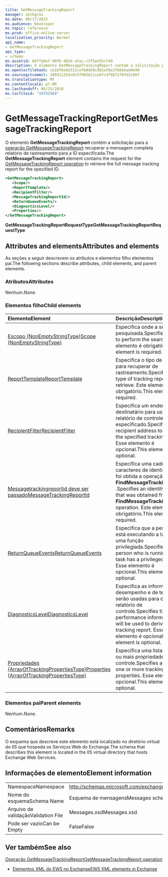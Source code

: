 ```yaml
---
title: GetMessageTrackingReport
manager: sethgros
ms.date: 09/17/2015
ms.audience: Developer
ms.topic: reference
ms.prod: office-online-server
localization_priority: Normal
api_name:
- GetMessageTrackingReport
api_type:
- schema
ms.assetid: b6ffa8ef-90f6-402d-afac-c3f5ee55cf49
description: O elemento GetMessageTrackingReport contém a solicitação para a operação GetMessageTrackingReport recuperar a mensagem completa relatório de rastreamento para a ID especificada.
ms.openlocfilehash: cb16f6e9d322cefb0d59c962af8e2f60ebae0e90
ms.sourcegitcommit: 34041125dc8c5f993b21cebfc4f8b72f0fd2cb6f
ms.translationtype: MT
ms.contentlocale: pt-BR
ms.lasthandoff: 06/25/2018
ms.locfileid: "19752564"
---
```

# <a name="getmessagetrackingreport"></a><span data-ttu-id="6b34e-103">GetMessageTrackingReport</span><span class="sxs-lookup"><span data-stu-id="6b34e-103">GetMessageTrackingReport</span></span>

<span data-ttu-id="6b34e-104">O elemento **GetMessageTrackingReport** contém a solicitação para a [operação GetMessageTrackingReport](getmessagetrackingreport-operation.md) recuperar a mensagem completa relatório de rastreamento para a ID especificada.</span><span class="sxs-lookup"><span data-stu-id="6b34e-104">The **GetMessageTrackingReport** element contains the request for the [GetMessageTrackingReport operation](getmessagetrackingreport-operation.md) to retrieve the full message tracking report for the specified ID.</span></span> 
  
```XML
<GetMessageTrackingReport>
   <Scope/>
   <ReportTemplate/>
   <RecipientFilter/>
   <MessageTrackingReportId/>
   <ReturnQueueEvents/>
   <DiagnosticsLevel/>
   <Properties/>
</GetMessageTrackingReport>
```

 <span data-ttu-id="6b34e-105">**GetMessageTrackingReportRequestType**</span><span class="sxs-lookup"><span data-stu-id="6b34e-105">**GetMessageTrackingReportRequestType**</span></span>
## <a name="attributes-and-elements"></a><span data-ttu-id="6b34e-106">Attributes and elements</span><span class="sxs-lookup"><span data-stu-id="6b34e-106">Attributes and elements</span></span>

<span data-ttu-id="6b34e-107">As seções a seguir descrevem os atributos e elementos filho elementos pai.</span><span class="sxs-lookup"><span data-stu-id="6b34e-107">The following sections describe attributes, child elements, and parent elements.</span></span>
  
### <a name="attributes"></a><span data-ttu-id="6b34e-108">Atributos</span><span class="sxs-lookup"><span data-stu-id="6b34e-108">Attributes</span></span>

<span data-ttu-id="6b34e-109">Nenhum.</span><span class="sxs-lookup"><span data-stu-id="6b34e-109">None.</span></span>
  
### <a name="child-elements"></a><span data-ttu-id="6b34e-110">Elementos filho</span><span class="sxs-lookup"><span data-stu-id="6b34e-110">Child elements</span></span>

|<span data-ttu-id="6b34e-111">**Elemento**</span><span class="sxs-lookup"><span data-stu-id="6b34e-111">**Element**</span></span>|<span data-ttu-id="6b34e-112">**Descrição**</span><span class="sxs-lookup"><span data-stu-id="6b34e-112">**Description**</span></span>|
|:-----|:-----|
|[<span data-ttu-id="6b34e-113">Escopo (NonEmptyStringType)</span><span class="sxs-lookup"><span data-stu-id="6b34e-113">Scope (NonEmptyStringType)</span></span>](scope-nonemptystringtype.md) <br/> |<span data-ttu-id="6b34e-114">Especifica onde a ser pesquisada.</span><span class="sxs-lookup"><span data-stu-id="6b34e-114">Specifies where to perform the search.</span></span> <span data-ttu-id="6b34e-115">Este elemento é obrigatório.</span><span class="sxs-lookup"><span data-stu-id="6b34e-115">This element is required.</span></span>  <br/> |
|[<span data-ttu-id="6b34e-116">ReportTemplate</span><span class="sxs-lookup"><span data-stu-id="6b34e-116">ReportTemplate</span></span>](reporttemplate.md) <br/> |<span data-ttu-id="6b34e-117">Especifica o tipo de relatório para recuperar de rastreamento.</span><span class="sxs-lookup"><span data-stu-id="6b34e-117">Specifies the type of tracking report to retrieve.</span></span> <span data-ttu-id="6b34e-118">Este elemento é obrigatório.</span><span class="sxs-lookup"><span data-stu-id="6b34e-118">This element is required.</span></span>  <br/> |
|[<span data-ttu-id="6b34e-119">RecipientFilter</span><span class="sxs-lookup"><span data-stu-id="6b34e-119">RecipientFilter</span></span>](recipientfilter.md) <br/> |<span data-ttu-id="6b34e-120">Especifica um endereço de destinatário para usar com o relatório de controle especificado.</span><span class="sxs-lookup"><span data-stu-id="6b34e-120">Specifies a recipient address to use with the specified tracking report.</span></span> <span data-ttu-id="6b34e-121">Esse elemento é opcional.</span><span class="sxs-lookup"><span data-stu-id="6b34e-121">This element is optional.</span></span>  <br/> |
|[<span data-ttu-id="6b34e-122">Messagetrackingreportid deve ser passado</span><span class="sxs-lookup"><span data-stu-id="6b34e-122">MessageTrackingReportId</span></span>](messagetrackingreportid.md) <br/> |<span data-ttu-id="6b34e-123">Especifica uma cadeia de caracteres de identidade que foi obtida a operação **FindMessageTrackingReport** .</span><span class="sxs-lookup"><span data-stu-id="6b34e-123">Specifies an identity string that was obtained from the **FindMessageTrackingReport** operation.</span></span> <span data-ttu-id="6b34e-124">Este elemento é obrigatório.</span><span class="sxs-lookup"><span data-stu-id="6b34e-124">This element is required.</span></span>  <br/> |
|[<span data-ttu-id="6b34e-125">ReturnQueueEvents</span><span class="sxs-lookup"><span data-stu-id="6b34e-125">ReturnQueueEvents</span></span>](returnqueueevents.md) <br/> |<span data-ttu-id="6b34e-126">Especifica que a pessoa que está executando a tarefa tem uma função privilegiada.</span><span class="sxs-lookup"><span data-stu-id="6b34e-126">Specifies that the person who is running the task has a privileged role.</span></span> <span data-ttu-id="6b34e-127">Esse elemento é opcional.</span><span class="sxs-lookup"><span data-stu-id="6b34e-127">This element is optional.</span></span>  <br/> |
|[<span data-ttu-id="6b34e-128">DiagnosticsLevel</span><span class="sxs-lookup"><span data-stu-id="6b34e-128">DiagnosticsLevel</span></span>](diagnosticslevel.md) <br/> |<span data-ttu-id="6b34e-129">Especifica as informações de desempenho e de tempo que serão usadas para derivar o relatório de controle.</span><span class="sxs-lookup"><span data-stu-id="6b34e-129">Specifies timing and performance information that will be used to derive the tracking report.</span></span> <span data-ttu-id="6b34e-130">Esse elemento é opcional.</span><span class="sxs-lookup"><span data-stu-id="6b34e-130">This element is optional.</span></span>  <br/> |
|[<span data-ttu-id="6b34e-131">Propriedades (ArrayOfTrackingPropertiesType)</span><span class="sxs-lookup"><span data-stu-id="6b34e-131">Properties (ArrayOfTrackingPropertiesType)</span></span>](properties-arrayoftrackingpropertiestype.md) <br/> |<span data-ttu-id="6b34e-132">Especifica uma lista de uma ou mais propriedades de controle.</span><span class="sxs-lookup"><span data-stu-id="6b34e-132">Specifies a list of one or more tracking properties.</span></span> <span data-ttu-id="6b34e-133">Esse elemento é opcional.</span><span class="sxs-lookup"><span data-stu-id="6b34e-133">This element is optional.</span></span>  <br/> |
   
### <a name="parent-elements"></a><span data-ttu-id="6b34e-134">Elementos pai</span><span class="sxs-lookup"><span data-stu-id="6b34e-134">Parent elements</span></span>

<span data-ttu-id="6b34e-135">Nenhum.</span><span class="sxs-lookup"><span data-stu-id="6b34e-135">None.</span></span>
  
## <a name="remarks"></a><span data-ttu-id="6b34e-136">Comentários</span><span class="sxs-lookup"><span data-stu-id="6b34e-136">Remarks</span></span>

<span data-ttu-id="6b34e-137">O esquema que descreve este elemento está localizado no diretório virtual do IIS que hospeda os Serviços Web do Exchange.</span><span class="sxs-lookup"><span data-stu-id="6b34e-137">The schema that describes this element is located in the IIS virtual directory that hosts Exchange Web Services.</span></span>
  
## <a name="element-information"></a><span data-ttu-id="6b34e-138">Informações de elemento</span><span class="sxs-lookup"><span data-stu-id="6b34e-138">Element information</span></span>

|||
|:-----|:-----|
|<span data-ttu-id="6b34e-139">Namespace</span><span class="sxs-lookup"><span data-stu-id="6b34e-139">Namespace</span></span>  <br/> |http://schemas.microsoft.com/exchange/services/2006/messages  <br/> |
|<span data-ttu-id="6b34e-140">Nome do esquema</span><span class="sxs-lookup"><span data-stu-id="6b34e-140">Schema Name</span></span>  <br/> |<span data-ttu-id="6b34e-141">Esquema de mensagens</span><span class="sxs-lookup"><span data-stu-id="6b34e-141">Messages schema</span></span>  <br/> |
|<span data-ttu-id="6b34e-142">Arquivo de validação</span><span class="sxs-lookup"><span data-stu-id="6b34e-142">Validation File</span></span>  <br/> |<span data-ttu-id="6b34e-143">Messages.xsd</span><span class="sxs-lookup"><span data-stu-id="6b34e-143">Messages.xsd</span></span>  <br/> |
|<span data-ttu-id="6b34e-144">Pode ser vazio</span><span class="sxs-lookup"><span data-stu-id="6b34e-144">Can be Empty</span></span>  <br/> |<span data-ttu-id="6b34e-145">False</span><span class="sxs-lookup"><span data-stu-id="6b34e-145">False</span></span>  <br/> |
   
## <a name="see-also"></a><span data-ttu-id="6b34e-146">Ver também</span><span class="sxs-lookup"><span data-stu-id="6b34e-146">See also</span></span>



[<span data-ttu-id="6b34e-147">Operação GetMessageTrackingReport</span><span class="sxs-lookup"><span data-stu-id="6b34e-147">GetMessageTrackingReport operation</span></span>](getmessagetrackingreport-operation.md)


- [<span data-ttu-id="6b34e-148">Elementos XML do EWS no Exchange</span><span class="sxs-lookup"><span data-stu-id="6b34e-148">EWS XML elements in Exchange</span></span>](ews-xml-elements-in-exchange.md)

